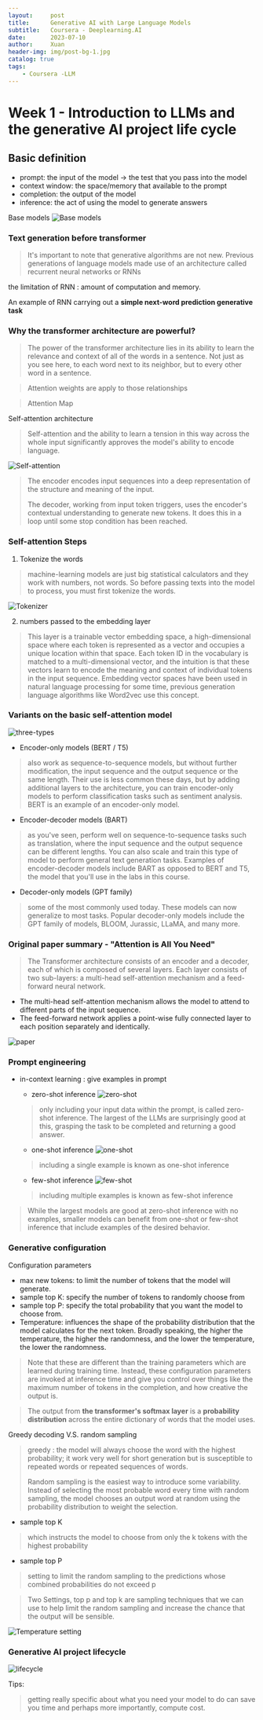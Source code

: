 ```yaml
---
layout:     post
title:      Generative AI with Large Language Models
subtitle:   Coursera - Deeplearning.AI
date:       2023-07-10
author:     Xuan
header-img: img/post-bg-1.jpg
catalog: true
tags:
    - Coursera -LLM
---
```



# Week 1 - Introduction to LLMs and the generative AI project life cycle

## Basic definition

- prompt: the input of the model -> the test that you pass into the model
- context window: the space/memory that available to the prompt
- completion: the output of the model
- inference: the act of using the model to generate answers

Base models
![Base models](/img/post-ct-LLMtype.png)

### Text generation before transformer

> It's important to note that generative algorithms are not new. Previous generations of language models made use of an architecture called recurrent neural networks or RNNs

the limitation of RNN : amount of computation and memory.

An example of RNN carrying out a **simple next-word prediction generative task**

### Why the transformer architecture are powerful?

> The power of the transformer architecture lies in its ability to learn the relevance and context of all of the words in a sentence. Not just as you see here, to each word next to its neighbor, but to every other word in a sentence. 

> Attention weights are apply to those relationships

> Attention Map

Self-attention architecture
> Self-attention and the ability to learn a tension in this way across the whole input significantly approves the model's ability to encode language.

![Self-attention](/img/post-LLM-model.png)

> The encoder encodes input sequences into a deep representation of the structure and meaning of the input. 
>
> The decoder, working from input token triggers, uses the encoder's contextual understanding to generate new tokens. It does this in a loop until some stop condition has been reached.


### Self-attention Steps  

1. Tokenize the words

> machine-learning models are just big statistical calculators and they work with numbers, not words. So before passing texts into the model to process, you must first tokenize the words.

![Tokenizer](/img/post-ct-LLM-tokenizer.png)

2. numbers passed to the embedding layer

> This layer is a trainable vector embedding space, a high-dimensional space where each token is represented as a vector and occupies a unique location within that space. Each token ID in the vocabulary is matched to a multi-dimensional vector, and the intuition is that these vectors learn to encode the meaning and context of individual tokens in the input sequence. 
> Embedding vector spaces have been used in natural language processing for some time, previous generation language algorithms like Word2vec use this concept.

### Variants on the basic self-attention model

![three-types](/img/post-LLM-variants.png)

- Encoder-only models (BERT / T5)

> also work as sequence-to-sequence models, but without further modification, the input sequence and the output sequence or the same length. Their use is less common these days, but by adding additional layers to the architecture, you can train encoder-only models to perform classification tasks such as sentiment analysis.
> BERT is an example of an encoder-only model. 

- Encoder-decoder models (BART)

> as you've seen, perform well on sequence-to-sequence tasks such as translation, where the input sequence and the output sequence can be different lengths. You can also scale and train this type of model to perform general text generation tasks. Examples of encoder-decoder models include BART as opposed to BERT and T5, the model that you'll use in the labs in this course.

- Decoder-only models (GPT family)

> some of the most commonly used today. These models can now generalize to most tasks. Popular decoder-only models include the GPT family of models, BLOOM, Jurassic, LLaMA, and many more.

### Original paper summary - "Attention is All You Need"

> The Transformer architecture consists of an encoder and a decoder, each of which is composed of several layers. 
> Each layer consists of two sub-layers: a multi-head self-attention mechanism and a feed-forward neural network.

- The multi-head self-attention mechanism allows the model to attend to different parts of the input sequence.
- The feed-forward network applies a point-wise fully connected layer to each position separately and identically. 

![paper](/img/post-LLM-attention.png)

### Prompt engineering

- in-context learning : give examples in prompt 

    - zero-shot inference
    ![zero-shot](/img/post-LLM-zeroshot.png)
    > only including your input data within the prompt, is called zero-shot inference. The largest of the LLMs are surprisingly good at this, grasping the task to be completed and returning a good answer.


    - one-shot inference
    ![one-shot](/img/post-LLM-oneshot.png)
    > including a single example is known as one-shot inference

    - few-shot inference
    ![few-shot](/img/post-LLM-fewshot.png)
    > including multiple examples is known as few-shot inference

> While the largest models are good at zero-shot inference with no examples, smaller models can benefit from one-shot or few-shot inference that include examples of the desired behavior.

### Generative configuration
Configuration parameters

- max new tokens: to limit the number of tokens that the model will generate.
- sample top K: specify the number of tokens to randomly choose from
- sample top P: specify the total probability that you want the model to choose from.
- Temperature: influences the shape of the probability distribution that the model calculates for the next token. Broadly speaking, the higher the temperature, the higher the randomness, and the lower the temperature, the lower the randomness.

> Note that these are different than the training parameters which are learned during training time. 
>Instead, these configuration parameters are invoked at inference time and give you control over things like the maximum number of tokens in the completion, and how creative the output is.

> The output from **the transformer's softmax layer** is a **probability distribution** across the entire dictionary of words that the model uses.


Greedy decoding V.S. random sampling
> greedy : the model will always choose the word with the highest probability; it work very well for short generation but is susceptible to repeated words or repeated sequences of words.
>
> Random sampling is the easiest way to introduce some variability.
> Instead of selecting the most probable word every time with random sampling, the model chooses an output word at random using the probability distribution to weight the selection.

- sample top K 
> which instructs the model to choose from only the k tokens with the highest probability
- sample top P
> setting to limit the random sampling to the predictions whose combined probabilities do not exceed p


> Two Settings, top p and top k are sampling techniques that we can use to help limit the random sampling and increase the chance that the output will be sensible. 

![Temperature setting](/img/post-LLM-temperature.png)


### Generative AI project lifecycle
![lifecycle](/img/post-LLM-lifecycle.png)

Tips:
> getting really specific about what you need your model to do can save you time and perhaps more importantly, compute cost.

